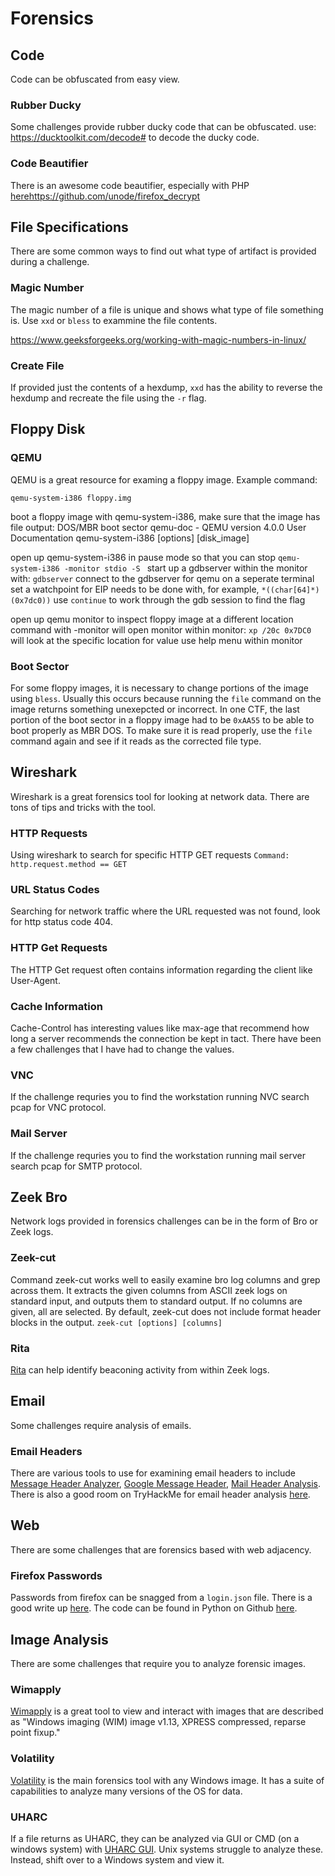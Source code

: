 # Forensics

## Code
Code can be obfuscated from easy view. 

### Rubber Ducky
Some challenges provide rubber ducky code that can be obfuscated. use: https://ducktoolkit.com/decode# to decode the ducky code. 

### Code Beautifier
There is an awesome code beautifier, especially with PHP [here](https://codebeautify.org/php-beautifier#google_vignette)https://github.com/unode/firefox_decrypt
	
## File Specifications
There are some common ways to find out what type of artifact is provided during a challenge. 

### Magic Number
The magic number of a file is unique and shows what type of file something is. Use ```xxd``` or ```bless``` to exammine the file contents. 

https://www.geeksforgeeks.org/working-with-magic-numbers-in-linux/

### Create File
If provided just the contents of a hexdump, ```xxd``` has the ability to reverse the hexdump and recreate the file using the ```-r``` flag. 

## Floppy Disk
### QEMU
QEMU is a great resource for examing a floppy image. Example command: 
```
qemu-system-i386 floppy.img
```

boot a floppy image with qemu-system-i386, make sure that the image has file output: DOS/MBR boot sector
    qemu-doc - QEMU version 4.0.0 User Documentation
    qemu-system-i386 [options] [disk_image]
    

open up qemu-system-i386 in pause mode so that you can stop
    ```qemu-system-i386 -monitor stdio -S ```
    start up a gdbserver within the monitor with: ```gdbserver```
    connect to the gdbserver for qemu on a seperate terminal 
    set a watchpoint for EIP 
        needs to be done with, for example, ```*((char[64]*)(0x7dc0))```
    use ```continue``` to work through the gdb session to find the flag 

open up qemu monitor to inspect floppy image at a different location 
    command with -monitor will open monitor 
    within monitor: 
        ```xp /20c 0x7DC0``` will look at the specific location for value 
        use help menu within monitor

### Boot Sector
For some floppy images, it is necessary to change portions of the image using ```bless```. Usually this occurs because running the ```file``` command on the image returns something unexepcted or incorrect. In one CTF, the last portion of the boot sector in a floppy image had to be ```0xAA55``` to be able to boot properly as MBR DOS. To make sure it is read properly, use the ```file``` command again and see if it reads as the corrected file type. 

## Wireshark
Wireshark is a great forensics tool for looking at network data. There are tons of tips and tricks with the tool. 

### HTTP Requests
Using wireshark to search for specific HTTP GET requests 
```Command: http.request.method == GET```

### URL Status Codes
Searching for network traffic where the URL requested was not found, look for http status code 404. 

### HTTP Get Requests
The HTTP Get request often contains information regarding the client like User-Agent. 

### Cache Information
Cache-Control has interesting values like max-age that recommend how long a server recommends the connection be kept in tact. There have been a few challenges that I have had to change the values. 

### VNC
If the challenge requries you to find the workstation running NVC search pcap for VNC protocol. 

### Mail Server
If the challenge requries you to find the workstation running mail server search pcap for SMTP protocol. 

## Zeek Bro
Network logs provided in forensics challenges can be in the form of Bro or Zeek logs. 

### Zeek-cut
Command zeek-cut works well to easily examine bro log columns and grep across them. It extracts the given columns from ASCII zeek logs on standard input, and outputs them to standard output. If no columns are given, all are selected. By default, zeek-cut does not include format header blocks in the output. 
```zeek-cut [options] [columns]```

### Rita
[Rita](https://github.com/activecm/rita/tree/master) can help identify beaconing activity from within Zeek logs. 

## Email
Some challenges require analysis of emails. 

### Email Headers
There are various tools to use for examining email headers to include [Message Header Analyzer](https://mha.azurewebsites.net/), [Google Message Header](https://toolbox.googleapps.com/apps/messageheader/analyzeheader), [Mail Header Analysis](https://mailheader.org/). There is also a good room on TryHackMe for email header analysis [here](https://tryhackme.com/room/phishingemails3tryoe). 

## Web
There are some challenges that are forensics based with web adjacency. 

### Firefox Passwords
Passwords from firefox can be snagged from a ```login.json``` file. There is a good write up [here](https://medium.com/geekculture/how-to-hack-firefox-passwords-with-python-a394abf18016). The code can be found in Python on Github [here](https://github.com/unode/firefox_decrypt). 

## Image Analysis
There are some challenges that require you to analyze forensic images. 

### Wimapply
[Wimapply](https://wimlib.net/man1/wimapply.html) is a great tool to view and interact with images that are described as "Windows imaging (WIM) image v1.13, XPRESS compressed, reparse point fixup."

### Volatility
[Volatility](https://github.com/volatilityfoundation/volatility) is the main forensics tool with any Windows image. It has a suite of capabilities to analyze many versions of the OS for data. 

### UHARC 
If a file returns as UHARC, they can be analyzed via GUI or CMD (on a windows system) with [UHARC GUI](https://www.softpedia.com/get/Compression-tools/UHARC-GUI.shtml). Unix systems struggle to analyze these. Instead, shift over to a Windows system and view it. 